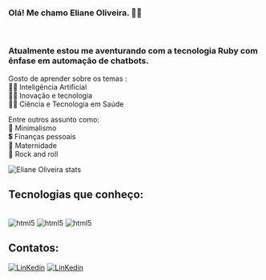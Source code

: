 ### Olá! Me chamo Eliane Oliveira. 🙋‍♀️
<br>

### Atualmente estou me aventurando com a tecnologia Ruby com ênfase em automação de chatbots. <br> 
Gosto de aprender sobre os temas : <br>
👩‍💻 Inteligência Artificial <br>
👩‍💻 Inovação e tecnologia <br>
👩‍💻 Ciência e Tecnologia em Saúde

Entre outros assunto como: <br>
🤞  Minimalismo <br>
💲  Finanças pessoais <br>
👶 Maternidade <br>
🤘 Rock and roll <br>

![Eliane Oliveira stats](https://github-readme-stats.vercel.app/api?username=ElianeOliveira&show_icons=true&theme=nightowl)

## Tecnologias que conheço:
<div style="display: inline_block"><br>
    <img align="center" alt="html5" src="https://img.shields.io/badge/HTML-239120?style=for-the-badge&logo=html5&logoColor=white"/>
    <img align="center" alt="html5" src="https://img.shields.io/badge/CSS3-1572B6?style=for-the-badge&logo=css3&logoColor=white"/>
    <img align="center" alt="html5" src="https://img.shields.io/badge/Ruby-CC342D?style=for-the-badge&logo=ruby&logoColor=white"/>   
<div>

## Contatos: 

[![LinKedin](https://img.shields.io/badge/LinkedIn-0077B5?style=for-the-badge&logo=linkedin&logoColor=white)](https://www.linkedin.com/in/eliane-oliveira-jesus)
[![LinKedin](https://img.shields.io/badge/Gmail-D14836?style=for-the-badge&logo=gmail&logoColor=white)](https://www.gmail.com.br/eliane.oliverd@gamilcom)
